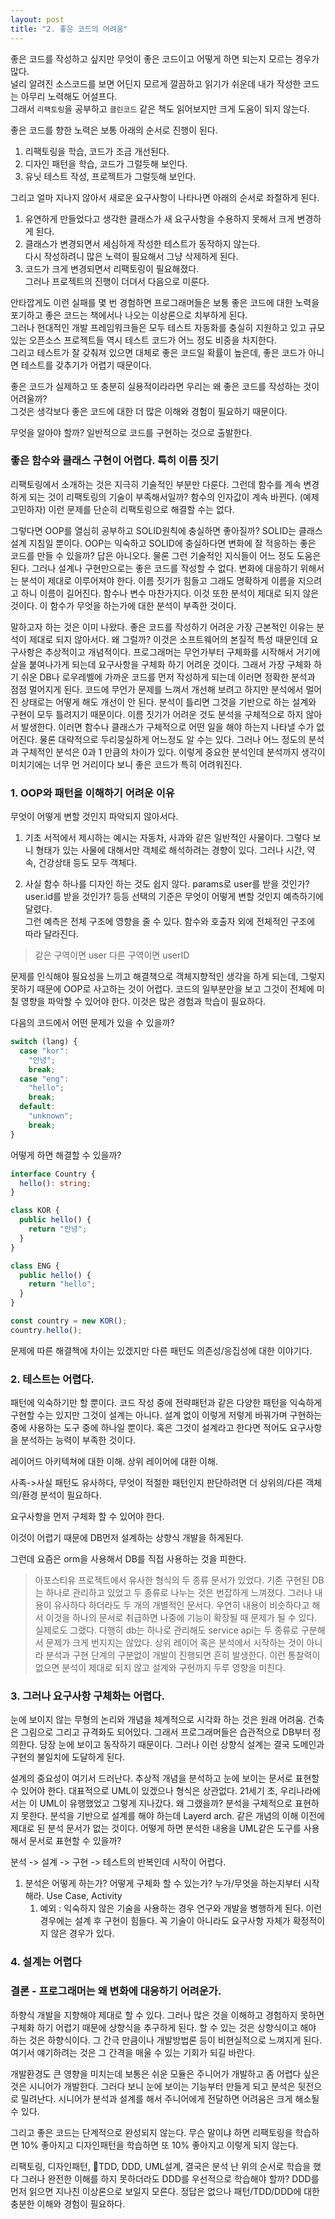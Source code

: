 ```yaml
---
layout: post
title: "2. 좋은 코드의 어려움"
---
```

<!--
현재 상황 - 좋은 코드를 작성하고 싶지만 어떻게 해야 할지 모른다. 리팩토링에서 말하는 규칙을 준수하며 이름 짓기가 힘들다.
원인이 무엇인가?  - 리팩토링/OOP/테스트/설계/분석까지 올라가지 못했다. 분석 단계가 제대로 되지 않으면 그 이하는 계속 흔들린다.
어떻게 해야 하는가? - 분석부터 제대로
 -->
좋은 코드를 작성하고 싶지만 무엇이 좋은 코드이고 어떻게 하면 되는지 모르는 경우가 많다.\
널리 알려진 소스코드를 보면 어딘지 모르게 깔끔하고 읽기가 쉬운데 내가 작성한 코드는 아무리 노력해도 어설프다.\
그래서 `리팩토링`을 공부하고 `클린코드` 같은 책도 읽어보지만 크게 도움이 되지 않는다.

좋은 코드를 향한 노력은 보통 아래의 순서로 진행이 된다.

1. 리팩토링을 학습, 코드가 조금 개선된다.
2. 디자인 패턴을 학습, 코드가 그럴듯해 보인다.
3. 유닛 테스트 작성, 프로젝트가 그럴듯해 보인다.

그리고 얼마 지나지 않아서 새로운 요구사항이 나타나면 아래의 순서로 좌절하게 된다.

1. 유연하게 만들었다고 생각한 클래스가 새 요구사항을 수용하지 못해서 크게 변경하게 된다.
2. 클래스가 변경되면서 세심하게 작성한 테스트가 동작하지 않는다.\
다시 작성하려니 많은 노력이 필요해서 그냥 삭제하게 된다.
3. 코드가 크게 변경되면서 리팩토링이 필요해졌다.\
그러나 프로젝트의 진행이 더뎌서 다음으로 미룬다.

안타깝게도 이런 실패를 몇 번 경험하면 프로그래머들은 보통 좋은 코드에 대한 노력을 포기하고 좋은 코드는 책에서나 나오는 이상론으로 치부하게 된다.\
그러나 현대적인 개발 프레임워크들은 모두 테스트 자동화를 충실히 지원하고 있고 규모있는 오픈소스 프로젝트들 역시 테스트 코드가 어느 정도 비중을 차지한다.\
그리고 테스트가 잘 갖춰져 있으면 대체로 좋은 코드일 확률이 높은데, 좋은 코드가 아니면 테스트를 갖추기가 어렵기 때문이다.

좋은 코드가 실제하고 또 충분히 실용적이라라면 우리는 왜 좋은 코드를 작성하는 것이 어려울까?\
그것은 생각보다 좋은 코드에 대한 더 많은 이해와 경험이 필요하기 때문이다.

무엇을 알아야 할까?
일반적으로 코드를 구현하는 것으로 출발한다.
<!-- 함수 레벨에서부터 클래스와 모듈 단위까지 개발 과정을 살펴보자 -->

### 좋은 함수와 클래스 구현이 어렵다. 특히 이름 짓기

리팩토링에서 소개하는 것은 지극히 기술적인 부분만 다룬다.
그런데 함수를 계속 변경하게 되는 것이 리팩토링의 기술이 부족해서일까?
함수의 인자값이 계속 바뀐다. (예제 고민하자)
이런 문제를 단순히 리팩토링으로 해결할 수는 없다.

그렇다면 OOP를 열심히 공부하고 SOLID원칙에 충실하면 좋아질까?
SOLID는 클래스 설계 지침일 뿐이다.
OOP는 익숙하고 SOLID에 충실하다면 변화에 잘 적응하는 좋은 코드를 만들 수 있을까?
답은 아니오다.
물론 그런 기술적인 지식들이 어느 정도 도움은 된다. 그러나 설계나 구현만으로는 좋은 코드를 작성할 수 없다.
변화에 대응하기 위해서는 분석이 제대로 이루어져야 한다.
이름 짓기가 힘들고 그래도 명확하게 이름을 지으려고 하니 이름이 길어진다. 함수나 변수 마찬가지다.
이것 또한 분석이 제대로 되지 않은 것이다. 이 함수가 무엇을 하는가에 대한 분석이 부족한 것이다.

말하고자 하는 것은 이미 나왔다. 좋은 코드를 작성하기 어려운 가장 근본적인 이유는 분석이 제대로 되지 않아서다.
왜 그럴까?
이것은 소프트웨어의 본질적 특성 때문인데 요구사항은 추상적이고 개념적이다.
프로그래머는 무언가부터 구체화를 시작해서 거기에 살을 붙여나가게 되는데 요구사항을 구체화 하기 어려운 것이다.
그래서 가장 구체화 하기 쉬운 DB나 로우레벨에 가까운 코드를 먼저 작성하게 되는데 이러면 정확한 분석과 점점 멀어지게 된다.
코드에 무언가 문제를 느껴서 개선해 보려고 하지만 분석에서 멀어진 상태로는 어떻게 해도 개선이 안 된다.
분석이 틀리면 그것을 기반으로 하는 설계와 구현이 모두 틀려지기 때문이다.
이름 짓기가 어려운 것도 분석을 구체적으로 하지 않아서 발생한다.
이러면 함수나 클래스가 구체적으로 어떤 일을 해야 하는지 나타낼 수가 없어진다.
물론 대략적으로 두리뭉실하게 어느정도 알 수는 있다. 그러나 어느 정도의 분석과 구체적인 분석은 0과 1 만큼의 차이가 있다.
이렇게 중요한 분석인데 분석까지 생각이 미치기에는 너무 먼 거리이다 보니 좋은 코드가 특히 어려워진다.

### 1. OOP와 패턴을 이해하기 어려운 이유

무엇이 어떻게 변할 것인지 파악되지 않아서다.

1. 기초 서적에서 제시하는 예시는 자동차, 사과와 같은 일반적인 사물이다. 그렇다 보니 형태가 있는 사물에 대해서만 객체로 해석하려는 경향이 있다. 그러나 시간, 약속, 건강상태 등도 모두 객체다.

1. 사실 함수 하나를 디자인 하는 것도 쉽지 않다. params로 user를 받을 것인가? user.id를 받을 것인가? 등등 선택의 기준은 무엇이 어떻게 변할 것인지 예측하기에 달렸다.\
그런 예측은 전체 구조에 영향을 줄 수 있다. 함수와 호출자 외에 전체적인 구조에 따라 달라진다.

> 같은 구역이면 user 다른 구역이면 userID

문제를 인식해야 필요성을 느끼고 해결책으로 객체지향적인 생각을 하게 되는데, 그렇지 못하기 때문에 OOP로 사고하는 것이 어렵다.
코드의 일부분만을 보고 그것이 전체에 미칠 영향을 파악할 수 있어야 한다. 이것은 많은 경험과 학습이 필요하다.

다음의 코드에서 어떤 문제가 있을 수 있을까?

```typescript
switch (lang) {
  case "kor":
    "안녕";
    break;
  case "eng":
    "hello";
    break;
  default:
    "unknown";
    break;
}
```

어떻게 하면 해결할 수 있을까?

```typescript
interface Country {
  hello(): string;
}

class KOR {
  public hello() {
    return "안녕";
  }
}

class ENG {
  public hello() {
    return "hello";
  }
}

const country = new KOR();
country.hello();
```

문제에 따른 해결책에 차이는 있겠지만 다른 패턴도 의존성/응집성에 대한 이야기다.

### 2. 테스트는 어렵다.

패턴에 익숙하기만 할 뿐이다. 코드 작성 중에 전략패턴과 같은 다양한 패턴을 익숙하게 구현할 수는 있지만 그것이 설계는 아니다.
설계 없이 이렇게 저렇게 바꿔가며 구현하는 중에 사용하는 도구 중에 하나일 뿐이다.
혹은 그것이 설계라고 한다면 적어도 요구사항을 분석하는 능력이 부족한 것이다.

레이어드 아키텍쳐에 대한 이해. 상위 레이어에 대한 이해.

사족->사실 패턴도 유사하다, 무엇이 적절한 패턴인지 판단하려면 더 상위의/다른 객체의/환경 분석이 필요하다.

요구사항을 먼저 구체화 할 수 있어야 한다.

이것이 어렵기 때문에 DB먼저 설계하는 상향식 개발을 하게된다.

그런데 요즘은 orm을 사용해서 DB를 직접 사용하는 것을 피한다.

> 아포스티유 프로젝트에서 유사한 형식의 두 종류 문서가 있었다. 기존 구현된 DB는 하나로 관리하고 있었고 두 종류로 나누는 것은 번잡하게 느껴졌다. 그러나 내용이 유사하다 하더라도 두 개의 개별적인 문서다. 우연히 내용이 비슷하다고 해서 이것을 하나의 문서로 취급하면 나중에 기능이 확장될 때 문제가 될 수 있다.
> 실제로도 그랬다. 다행히 db는 하나로 관리해도 service api는 두 종류로 구분해서 문제가 크게 번지지는 않았다.
> 상위 레이어 혹은 분석에서 시작하는 것이 아니라 분석과 구현 단계의 구분없이 개발이 진행되면 흔히 발생한다.
> 이런 통찰력이 없으면 분석이 제대로 되지 않고 설계와 구현까지 두루 영향을 미친다.

### 3. 그러나 요구사항 구체화는 어렵다.

눈에 보이지 않는 무형의 논리와 개념을 체계적으로 시각화 하는 것은 원래 어려움. 건축은 그림으로 그리고 규격화도 되어있다.
그래서 프로그래머들은 습관적으로 DB부터 정의한다. 당장 눈에 보이고 동작하기 때문이다.
그러나 이런 상향식 설계는 결국 도메인과 구현의 불일치에 도달하게 된다.

설계의 중요성이 여기서 드러난다. 추상적 개념을 분석하고 눈에 보이는 문서로 표현할 수 있어야 한다.
대표적으로 UML이 있겠으나 형식은 상관없다.
21세기 초, 우리나라에서는 이 UML이 유행했었고 그렇게 지나갔다.
왜 그랬을까?
분석을 구체적으로 표현하지 못한다. 분석을 기반으로 설계를 해야 하는데 Layerd arch. 같은 개념의 이해 이전에 제대로 된 분석 문서가 없는 것이다.
어떻게 하면 분석한 내용을 UML같은 도구를 사용해서 문서로 표현할 수 있을까?

분석 -> 설계 -> 구현 -> 테스트의 반복인데 시작이 어렵다.

1. 분석은 어떻게 하는가? 어떻게 구체화 할 수 있는가? 누가/무엇을 하는지부터 시작해라. Use Case, Activity
   1. 예외 : 익숙하지 않은 기술을 사용하는 경우 연구와 개발을 병행하게 된다. 이런 경우에는 설계 후 구현이 힘들다.
      꼭 기술이 아니라도 요구사항 자체가 확정적이지 않은 경우가 있다.

### 4. 설계는 어렵다


### 결론 - 프로그래머는 왜 변화에 대응하기 어려운가.

하향식 개발을 지향해야 제대로 할 수 있다. 그러나 많은 것을 이해하고 경험하지 못하면 구체화 하기 어렵기 때문에 상향식을 추구하게 된다.
할 수 있는 것은 상향식이고 해야 하는 것은 하향식이다. 그 간극 만큼이나 개발방법론 등이 비현실적으로 느껴지게 된다.
여기서 얘기하려는 것은 그 간격을 매울 수 있는 기회가 되길 바란다.

개발환경도 큰 영향을 미치는데 보통은 쉬운 모듈은 주니어가 개발하고 좀 어렵다 싶은 것은 시니어가 개발한다.
그러다 보니 눈에 보이는 기능부터 만들게 되고 분석은 뒷전으로 밀려난다.
시니어가 분석과 설계를 해서 주니어에게 전달하면 어려움은 크게 해소될 수 있다.

그리고 좋은 코드는 단계적으로 완성되지 않는다.
무슨 말이냐 하면 리팩토링을 학습하면 10% 좋아지고 디자인패턴을 학습하면 또 10% 좋아지고 이렇게 되지 않는다.

리팩토링, 디자인패턴, TDD, DDD, UML설계, 결국은 분석
난 위의 순서로 학습을 했다 그러나 완전한 이해를 하지 못하더라도 DDD를 우선적으로 학습해야 할까?
DDD를 먼저 읽으면 지나친 이상론으로 보일지 모른다.
정답은 없으나 패턴/TDD/DDD에 대한 충분한 이해와 경험이 필요하다.
